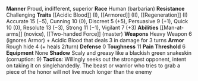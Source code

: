 **Manner** Proud, indifferent, superior 
**Race** Human (barbarian) 
**Resistance** Challenging 
**Traits** [[Acidic Blood]] (I), [[Armored]] (II), [[Regeneration]] (I) 
Accurate 15 (−5), Cunning 10 (0), Discreet 5 (+5), Persuasive 9 (+1), Quick 10 (0), Resolute 13 (−3), Strong 11 (−1), Vigilant 7 (+3) 
**Abilities** [[Man-at-arms]] (novice), [[Two-handed Force]] (master) 
**Weapons** Heavy Weapon 6 (ignores Armor) + Acidic Blood that deals 3 in damage for 3 turns 
**Armor** Rough hide 4 (+ heals 2/turn) 
**Defense** 0 
**Toughness** 11
**Pain Threshold** 6 
**Equipment** None 
**Shadow** Scaly and greasy like a blackish green snakeskin (corruption: 9) 
**Tactics**: Willingly seeks out the strongest opponent, intent on taking it on singlehandedly. The beast or warrior who tries to grab a piece of the honor will not live much longer than the enemy